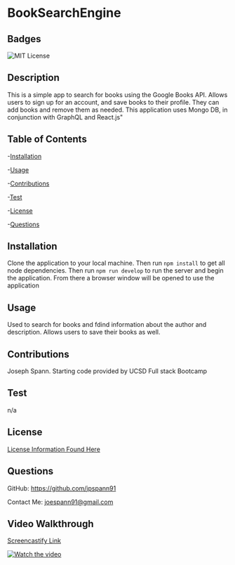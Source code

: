 # BookSearchEngine

## Badges
![MIT License](https://img.shields.io/badge/License-MIT-yellow.svg)

## Description
This is a simple app to search for books using the Google Books API. Allows users to sign up for an account, and save books to their profile. They can add books and remove them as needed. This application uses Mongo DB, in conjunction with GraphQL and React.js"

## Table of Contents
-[Installation](#installation)

-[Usage](#usage)

-[Contributions](#contributions)

-[Test](#test)

-[License](#license)

-[Questions](#questions)


## Installation
Clone the application to your local machine. Then run `npm install` to get all node dependencies. Then run `npm run develop` to run the server and begin the application. From there a browser window will be opened to use the application

## Usage
Used to search for books and fdind information about the author and description. Allows users to save their books as well.

## Contributions
Joseph Spann. Starting code provided by UCSD Full stack Bootcamp

## Test
n/a

## License
[License Information Found Here](https://choosealicense.com/licenses/mit/)

## Questions
GitHub: https://github.com/jpspann91

Contact Me: joespann91@gmail.com


## Video Walkthrough
[Screencastify Link]()

[![Watch the video](https://img.youtube.com/vi//maxresdefault.jpg)](https://youtu.be/)
